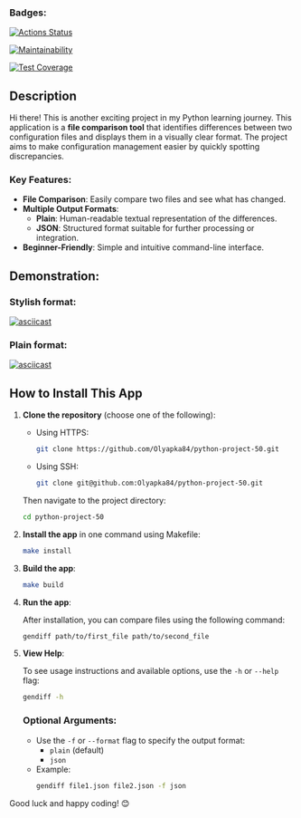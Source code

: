 ### Badges:
[![Actions Status](https://github.com/Olyapka84/python-project-50/actions/workflows/hexlet-check.yml/badge.svg)](https://github.com/Olyapka84/python-project-50/actions)

[![Maintainability](https://api.codeclimate.com/v1/badges/29efa26f9a5d179835d0/maintainability)](https://codeclimate.com/github/Olyapka84/python-project-50/maintainability)

[![Test Coverage](https://api.codeclimate.com/v1/badges/29efa26f9a5d179835d0/test_coverage)](https://codeclimate.com/github/Olyapka84/python-project-50/test_coverage)

## Description

Hi there! This is another exciting project in my Python learning journey. This application is a **file comparison tool** that identifies differences between two configuration files and displays them in a visually clear format. The project aims to make configuration management easier by quickly spotting discrepancies. 

### Key Features:
- **File Comparison**: Easily compare two files and see what has changed.
- **Multiple Output Formats**:
  - **Plain**: Human-readable textual representation of the differences.
  - **JSON**: Structured format suitable for further processing or integration.
- **Beginner-Friendly**: Simple and intuitive command-line interface.

## Demonstration:

### Stylish format:

[![asciicast](https://asciinema.org/a/ke06TCMpcjqfpMbqt4dZdBAXW.svg)](https://asciinema.org/a/ke06TCMpcjqfpMbqt4dZdBAXW)

### Plain format:

[![asciicast](https://asciinema.org/a/kEpZ3fiAv363DBbQhw3EzFi5m.svg)](https://asciinema.org/a/kEpZ3fiAv363DBbQhw3EzFi5m)

## How to Install This App

1. **Clone the repository** (choose one of the following):

    - Using HTTPS:
      ```bash
      git clone https://github.com/Olyapka84/python-project-50.git
      ```

    - Using SSH:
      ```bash
      git clone git@github.com:Olyapka84/python-project-50.git
      ```

    Then navigate to the project directory:
    ```bash
    cd python-project-50
    ```

2. **Install the app** in one command using Makefile:

    ```bash
    make install
    ```

3. **Build the app**:

    ```bash
    make build
    ```

4. **Run the app**:

    After installation, you can compare files using the following command:
    ```bash
    gendiff path/to/first_file path/to/second_file
    ```

5. **View Help**:

    To see usage instructions and available options, use the `-h` or `--help` flag:
    ```bash
    gendiff -h
    ```

    ### Optional Arguments:
    - Use the `-f` or `--format` flag to specify the output format:
      - `plain` (default)
      - `json`
    - Example:
      ```bash
      gendiff file1.json file2.json -f json
      ```

Good luck and happy coding! 😊